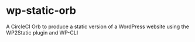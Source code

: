# wp-static-orb
A CircleCI Orb to produce a static version of a WordPress website using the WP2Static plugin and WP-CLI
